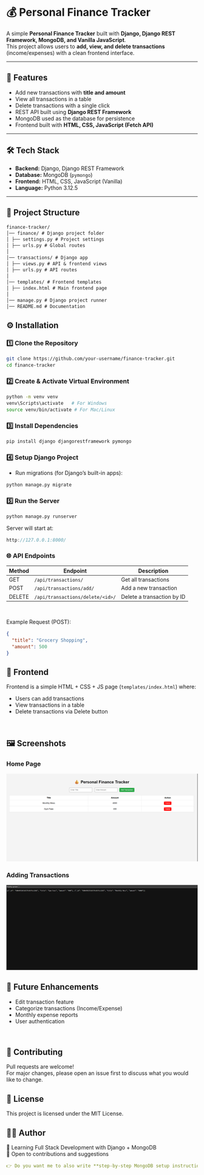 # 💰 Personal Finance Tracker

A simple **Personal Finance Tracker** built with **Django, Django REST Framework, MongoDB, and Vanilla JavaScript**.  
This project allows users to **add, view, and delete transactions** (income/expenses) with a clean frontend interface.

---

## 🚀 Features

- Add new transactions with **title and amount**  
- View all transactions in a table  
- Delete transactions with a single click  
- REST API built using **Django REST Framework**  
- MongoDB used as the database for persistence  
- Frontend built with **HTML, CSS, JavaScript (Fetch API)**  

---

## 🛠️ Tech Stack

- **Backend:** Django, Django REST Framework  
- **Database:** MongoDB (`pymongo`)  
- **Frontend:** HTML, CSS, JavaScript (Vanilla)  
- **Language:** Python 3.12.5  

---

## 📂 Project Structure

```
finance-tracker/
│── finance/ # Django project folder
│ ├── settings.py # Project settings
│ ├── urls.py # Global routes
│
│── transactions/ # Django app
│ ├── views.py # API & frontend views
│ ├── urls.py # API routes
│
│── templates/ # Frontend templates
│ ├── index.html # Main frontend page
│
│── manage.py # Django project runner
│── README.md # Documentation
```


## ⚙️ Installation

### 1️⃣ Clone the Repository
```bash
git clone https://github.com/your-username/finance-tracker.git
cd finance-tracker
```

### 2️⃣ Create & Activate Virtual Environment
```bash
python -m venv venv
venv\Scripts\activate   # For Windows
source venv/bin/activate # For Mac/Linux
```

### 3️⃣ Install Dependencies
```bash
pip install django djangorestframework pymongo
```


### 4️⃣ Setup Django Project
- Run migrations (for Django’s built-in apps):
```bash
python manage.py migrate
```

### 5️⃣ Run the Server
```bash
python manage.py runserver
```

Server will start at:

```cpp
http://127.0.0.1:8000/
```


### 🌐 API Endpoints

| Method | Endpoint | Description |
|--------|-----|-----------|
| GET | `/api/transactions/` | Get all transactions |
| POST | `/api/transactions/add/` | Add a new transaction |
| DELETE | `/api/transactions/delete/<id>/` | Delete a transaction by ID |

<br>

Example Request (POST):
```json
{
  "title": "Grocery Shopping",
  "amount": 500
}
```

## 🎨 Frontend

Frontend is a simple HTML + CSS + JS page (`templates/index.html`) where:
- Users can add transactions
- View transactions in a table
- Delete transactions via Delete button
<br>

## 🖼️ Screenshots

### Home Page
![My Image](home_page.png)

### Adding Transactions
![My Image](transactions.png)
<br>

## 🔮 Future Enhancements
- Edit transaction feature
- Categorize transactions (Income/Expense)
- Monthly expense reports
- User authentication
<br>

## 🤝 Contributing
Pull requests are welcome!<br>
For major changes, please open an issue first to discuss what you would like to change.

## 📜 License
This project is licensed under the MIT License.
<br>

## 👨‍💻 Author
🚀 Learning Full Stack Development with Django + MongoDB<br>
📌 Open to contributions and suggestions
```yaml
👉 Do you want me to also write **step-by-step MongoDB setup instructions** (since you’re using `pymongo` instead of Django ORM)? That way anyone running the project won’t get database errors.
```
